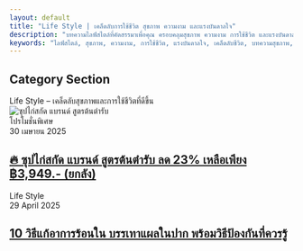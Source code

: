 ```yaml
---
layout: default
title: "Life Style | เคล็ดลับการใช้ชีวิต สุขภาพ ความงาม และแรงบันดาลใจ"
description: "บทความไลฟ์สไตล์ที่คัดสรรมาเพื่อคุณ ครอบคลุมสุขภาพ ความงาม การใช้ชีวิต และแรงบันดาลใจ อ่านง่าย เข้าใจไว อัปเดตใหม่ทุกสัปดาห์กับ FintechXHub."
keywords: "ไลฟ์สไตล์, สุขภาพ, ความงาม, การใช้ชีวิต, แรงบันดาลใจ, เคล็ดลับชีวิต, บทความสุขภาพ, เทรนด์สุขภาพ"
---
```

<section id="category-section" class="category-section section pt-1">
    <div class="container section-title" data-aos="fade-up">
        <h2>Category Section</h2>
        <div><span class="description-title">Life Style – เคล็ดลับสุขภาพและการใช้ชีวิตที่ดีขึ้น</span></div>
    </div>
    <div class="container" data-aos="fade-up" data-aos-delay="100">
        <div class="row gy-4 mb-4">
            <div class="col-lg-4">
                <article class="featured-post">
                    <div class="post-img">
                    <img src="https://s6.imgcdn.dev/YwSbGe.jpg" alt="ซุปไก่สกัด แบรนด์ สูตรต้นตำรับ" class="img-fluid" loading="lazy">
                    </div>
                    <div class="post-content">
                    <div class="category-meta">
                        <span class="post-category">โปรโมชั่นพิเศษ</span>
                        <div class="author-meta">
                        <span class="post-date">30 เมษายน 2025</span>
                        </div>
                    </div>
                    <h2 class="title">
                        <a href="/lifestyle/ซุปไก่สกัดสูตรต้นตำรับ-ลดราคา-Shopee" target="_blank" rel="nofollow">
                        🔥 ซุปไก่สกัด แบรนด์ สูตรต้นตำรับ ลด 23% เหลือเพียง ฿3,949.- (ยกลัง)
                        </a>
                    </h2>
                    </div>
                </article>
            </div>
            <div class="col-lg-4">
                <article class="featured-post">
                    <div class="post-img">
                        <img src="https://s6.imgcdn.dev/YwGN9L.jpg" alt="" class="img-fluid" loading="lazy">
                    </div>
                    <div class="post-content">
                        <div class="category-meta">
                            <span class="post-category">Life Style</span>
                            <div class="author-meta">
                                <span class="post-date">29 April 2025</span>
                            </div>
                        </div>
                        <h2 class="title">
                            <a href="/lifestyle/10-วิธีแก้ร้อนใน-บรรเทาแผลในปาก">10 วิธีแก้อาการร้อนใน บรรเทาแผลในปาก พร้อมวิธีป้องกันที่ควรรู้</a>
                        </h2>
                    </div>
                </article>
            </div>
        </div>
    </div>
</section>